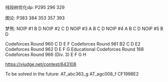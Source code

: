 线段树优化dp:
P295 296 329

图论:
P383 384 353 357 393

梦熊:
NOIP #1 B D
NOIP #2 C D
NOIP #3 A B C D
NOIP #4 A B C D
NOIP #5 B D

Codeforces Round 960 C D E F
Codeforces Round 961 B2 C D E2
Codeforces Round 962 D E F G
Educational Codeforces Round 168
Codeforces Round 966 (Div. 3) E F G H

https://vjudge.net/contest/643108

To be solved in the future:
AT_abc363_g
AT_agc008_f
CF1998E2